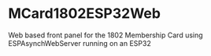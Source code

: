 # MCard1802ESP32Web
Web based front panel for the 1802 Membership Card using ESPAsynchWebServer running on an ESP32 
